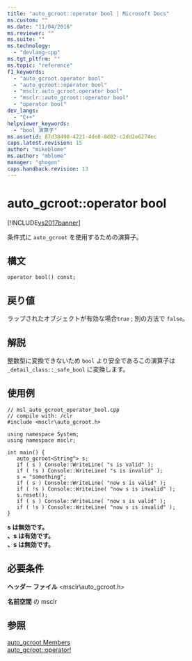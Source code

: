 ```yaml
---
title: "auto_gcroot::operator bool | Microsoft Docs"
ms.custom: ""
ms.date: "11/04/2016"
ms.reviewer: ""
ms.suite: ""
ms.technology: 
  - "devlang-cpp"
ms.tgt_pltfrm: ""
ms.topic: "reference"
f1_keywords: 
  - "auto_gcroot.operator bool"
  - "auto_gcroot::operator bool"
  - "msclr.auto_gcroot.operator bool"
  - "msclr::auto_gcroot::operator bool"
  - "operator bool"
dev_langs: 
  - "C++"
helpviewer_keywords: 
  - "bool 演算子"
ms.assetid: 87d38498-4221-4de8-8d02-c2dd2e6274ec
caps.latest.revision: 15
author: "mikeblome"
ms.author: "mblome"
manager: "ghogen"
caps.handback.revision: 13
---
```

# auto_gcroot::operator bool
[!INCLUDE[vs2017banner](../assembler/inline/includes/vs2017banner.md)]

条件式に `auto_gcroot` を使用するための演算子。  
  
## 構文  
  
```  
operator bool() const;  
```  
  
## 戻り値  
 ラップされたオブジェクトが有効な場合`true` ; 別の方法で `false`。  
  
## 解説  
 整数型に変換できないため `bool` より安全であるこの演算子は `_detail_class::_safe_bool` に変換します。  
  
## 使用例  
  
```  
// msl_auto_gcroot_operator_bool.cpp  
// compile with: /clr  
#include <msclr\auto_gcroot.h>  
  
using namespace System;  
using namespace msclr;  
  
int main() {  
   auto_gcroot<String^> s;  
   if ( s ) Console::WriteLine( "s is valid" );  
   if ( !s ) Console::WriteLine( "s is invalid" );  
   s = "something";  
   if ( s ) Console::WriteLine( "now s is valid" );  
   if ( !s ) Console::WriteLine( "now s is invalid" );  
   s.reset();  
   if ( s ) Console::WriteLine( "now s is valid" );  
   if ( !s ) Console::WriteLine( "now s is invalid" );  
}  
```  
  
  **s は無効です。**  
**、s は有効です。**  
**、s は無効です。**   
## 必要条件  
 **ヘッダー ファイル** \<msclr\\auto\_gcroot.h\>  
  
 **名前空間** の msclr  
  
## 参照  
 [auto\_gcroot Members](../dotnet/auto-gcroot-members.md)   
 [auto\_gcroot::operator\!](../dotnet/auto-gcroot-operator-logical-not.md)